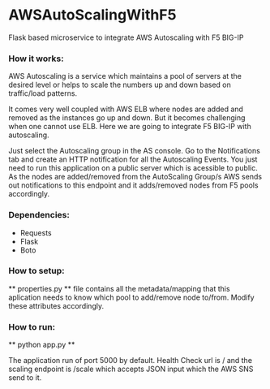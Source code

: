 # AWSAutoScalingWithF5
Flask based microservice to integrate AWS Autoscaling with F5 BIG-IP

### How it works:

AWS Autoscaling is a service which maintains a pool of servers at the desired level or helps to scale the numbers up and down based on traffic/load patterns. 

It comes very well coupled with AWS ELB where nodes are added and removed as the instances go up and down. But it becomes challenging when one cannot use ELB. Here we are going to integrate F5 BIG-IP with autoscaling.

Just select the Autoscaling group in the AS console. Go to the Notifications tab and create an HTTP notification for all the Autoscaling Events. You just need to run this application on a public server which is acessible to public. As the nodes are added/removed from the AutoScaling Group/s AWS sends out notifications to this endpoint and it adds/removed nodes from F5 pools accordingly.



### Dependencies:
* Requests
* Flask
* Boto

### How to setup:

** properties.py ** file contains all the metadata/mapping that this aplication needs to know which pool to add/remove node to/from. Modify these attributes accordingly.

### How to run:

** python app.py **

The application run of port 5000 by default. Health Check url is / and the scaling endpoint is /scale which accepts JSON input which the AWS SNS send to it. 

 
